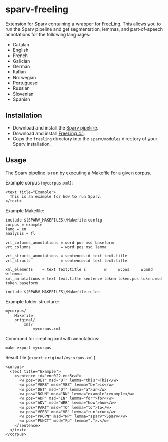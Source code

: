 # sparv-freeling

Extension for Sparv containing a wrapper for [FreeLing](http://nlp.lsi.upc.edu/freeling/node/30).
This allows you to run the Sparv pipeline and get segmentation, lemmas,
and part-of-speech annotations for the following languages:

* Catalan
* English
* French
* Galician
* German
* Italian
* Norwegian
* Portuguese
* Russian
* Slovenian
* Spanish


## Installation

* Download and install the [Sparv pipeline](https://github.com/spraakbanken/sparv-pipeline).
* Download and install [FreeLing 4.1](https://github.com/TALP-UPC/FreeLing/releases/tag/4.1).
* Copy the `freeling` directory into the `sparv/modules` directory of your Sparv installation.

## Usage

The Sparv pipeline is run by executing a Makefile for a given corpus.

Example corpus (`mycorpus.xml`):

```
<text title="Example">
  This is an example for how to run Sparv.
</text>
```

Example Makefile:
```
include $(SPARV_MAKEFILES)/Makefile.config
corpus = example
lang = en
analysis = fl

vrt_columns_annotations = word pos msd baseform
vrt_columns             = word pos msd lemma   

vrt_structs_annotations = sentence.id text text.title
vrt_structs             = sentence:id text text:title

xml_elements    = text text:title s        w     w:pos     w:msd     w:lemma       
xml_annotations = text text.title sentence token token.pos token.msd token.baseform

include $(SPARV_MAKEFILES)/Makefile.rules
```

Example folder structure:

```
mycorpus/
    Makefile
    original/
        xml/
            mycorpus.xml
```


Command for creating xml with annotations:

    make export mycorpus

Result file (`export.original/mycorpus.xml`):
```
<corpus>
  <text title="Example">
    <sentence id="enc022-enc5ca">
      <w pos="DET" msd="DT" lemma="this">This</w>
      <w pos="VERB" msd="VBZ" lemma="be">is</w>
      <w pos="DET" msd="DT" lemma="a">an</w>
      <w pos="NOUN" msd="NN" lemma="example">example</w>
      <w pos="ADP" msd="IN" lemma="for">for</w>
      <w pos="ADV" msd="WRB" lemma="how">how</w>
      <w pos="PART" msd="TO" lemma="to">to</w>
      <w pos="VERB" msd="VB" lemma="run">run</w>
      <w pos="PROPN" msd="NP" lemma="sparv">Sparv</w>
      <w pos="PUNCT" msd="Fp" lemma=".">.</w>
    </sentence>
  </text>
</corpus>
```

